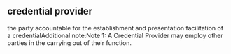 ## credential provider

the party accountable for the establishment and presentation facilitation of a credentialAdditional note:Note 1: A Credential Provider may employ other parties in the carrying out of their function.

